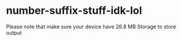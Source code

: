 # number-suffix-stuff-idk-lol

Please note that make sure your device have 26.8 MB Storage to store output
